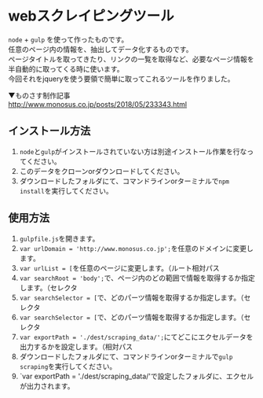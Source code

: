 # webスクレイピングツール

`node` + `gulp` を使って作ったものです。  
任意のページ内の情報を、抽出してデータ化するものです。   
ページタイトルを取ってきたり、リンクの一覧を取得など、必要なページ情報を半自動的に取ってくる時に使います。  
今回それをjqueryを使う要領で簡単に取ってこれるツールを作りました。

▼ものさす制作記事  
http://www.monosus.co.jp/posts/2018/05/233343.html

## インストール方法

1. `node`と`gulp`がインストールされていない方は別途インストール作業を行なってください。
1. このデータをクローンorダウンロードしてください。
1. ダウンロードしたフォルダにて、コマンドラインorターミナルで`npm install`を実行してください。

## 使用方法

1. `gulpfile.js`を開きます。
1. `var urlDomain = 'http://www.monosus.co.jp';`を任意のドメインに変更します。
1. `var urlList = [`を任意のページに変更します。（ルート相対パス
1. `var searchRoot = 'body';`で、ページ内のどの範囲で情報を取得するか指定します。（セレクタ
1. `var searchSelector = [`で、どのパーツ情報を取得するか指定します。（セレクタ
1. `var searchSelector = [`で、どのパーツ情報を取得するか指定します。（セレクタ
1. `var exportPath = './dest/scraping_data/';`にてどこにエクセルデータを出力するかを設定します。（相対パス
1. ダウンロードしたフォルダにて、コマンドラインorターミナルで`gulp scraping`を実行してください。
1. `var exportPath = './dest/scraping_data/'で設定したフォルダに、エクセルが出力されます。
